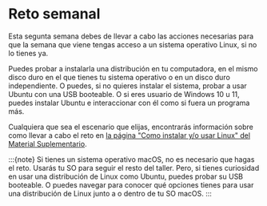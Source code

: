 # Reto semanal

Esta segunta semana debes de llevar a cabo las acciones necesarias para que la
semana que viene tengas acceso a un sistema operativo Linux, si no lo tienes ya.

Puedes probar a instalarla una distribución en tu computadora, en el mismo
disco duro en el que tienes tu sistema operativo o en un disco duro
independiente. O puedes, si no quieres instalar el sistema, probar a usar
Ubuntu con una USB booteable. O si eres usuario de Windows 10 u 11, puedes
instalar Ubuntu e interaccionar con él como si fuera un programa más.

Cualquiera que sea el escenario que elijas, encontrarás información sobre como
llevar a cabo el reto en [la página "Como instalar y/o usar Linux" del Material Suplementario][instalar_linux].

:::{note}
Si tienes un sistema operativo macOS, no es necesario que hagas el reto. Usarás
tu SO para seguir el resto del taller. Pero, si tienes curiosidad en usar una
distribución de Linux como Ubuntu, puedes probar su USB booteable. O puedes
navegar para conocer qué opciones tienes para usar una distribución de Linux
junto a o dentro de tu SO macOS.
:::

[instalar_linux]: ../material_suplementario/linux/linux.md

